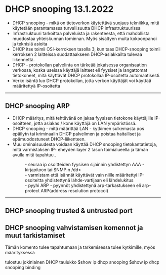 <h1>DHCP snooping 13.1.2022 </h1>

<ul>
<li> DHCP snooping - mikä on tietoverkon käytettävä suojaus tekniikka, mitä käytetään parantamassa turvallisuutta DHCP infrastruktuurissa </li>

<li> Infrastruktuuri tarkoittaa palveluista ja rakenteesta, että mahdollista muodostaa yhteiskunnan tominnan. Myös sisältyen muita kokoonpanoi ja teknisiä asioita </li>

<li> DHCP itse toimii OSI-kerroksen tasolla 3, kun taas DHCP-snooping toimii kerroksen 2 laitteissa suodattaakseen DHCP-asiakkailta tulevaa liikennettä. </li>

<li>DHCP - protokollan palvelinta on tärkeää jokaisessa organisaation verkossa, koska useissa käyttäjä laitteet eli fyysiset ja langattomat tietokoneet, mitä käyttävät DHCP protokollaa IP-osoitetta automaatisesti. </li>
  
<li>Verko isäntä luo DHCP protokollan, jotta verkon käyttäjät voi käyttää määritettyä IP-osoitetta</li>
  
</ul>

<hr>
<h2>DHCP snooping ARP</h2>

<ul> 
  <li>DHCP määritys, mitä tehtävänä on jakaa fyysisen tietokone käyttäjille IP-osoitteen, jotta asiakas / kone käyttäjä on LAN ympäristössä.</li>
  <li>DHCP snooping - mitä määrittää LAN - kytkimen sulkemasta pos epäilytn tai kriminaalin DHCP palvelimen ja poistaa haitalliset ja epämuodostuneet DHCP-liikenteen.</li>
  <li>Muu ominaisuudesta voidaan käyttää DHCP snooping tietokantatietoja, mitä varmistaksen IP- eheyden layer 2 tason toimialueella ja tämän avulla mitä tapahtuu..</li>
  <dl>
    <dd>- seuraa ip osoitteiden fyysisen sijainnin yhdistettyn AAA - kirjapitoon tai SNMP:n /dd>
    <dd>- varmistam että isännät käyttävät vain niille määritettyi IP-osoiteitta yhdistettynä lähde-vartijaan eli lähdelukitus </dd>
    <dd>- pyyhi ARP - pyynnöt yhdistettynä arp-tarkastukseen eli arp-protect ARP(address resolution protocol)</dd>
  </dl>
</ul>

<hr>
<h2>DHCP snooping trusted & untrusted port</h2>


<h2>DHCP snooping vahvistamisen komennot ja muut tarkistamiset</h2>

Tämän komento tulee tapahtumaan ja tarkemisessa tulee kytkimille, myös määrityksessä

tulostuu jokinlainen DHCP taulukko
$show ip dhcp snooping
$show ip dhcp snooping binding
